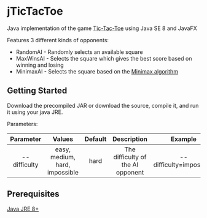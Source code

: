 # jTicTacToe

Java implementation of the game [Tic-Tac-Toe](https://en.wikipedia.org/wiki/Tic-tac-toe) using Java SE 8 and JavaFX

Features 3 different kinds of opponents:
* RandomAI - Randomly selects an available square
* MaxWinsAI - Selects the square which gives the best score based on winning and losing
* MinimaxAI - Selects the square based on the [Minimax algorithm](https://en.wikipedia.org/wiki/Minimax)

## Getting Started

Download the precompiled JAR or download the source, compile it, and run it using your java JRE.

Parameters:

| Parameter | Values | Default | Description | Example |
| :---: | :---: | :---: | :---: | :---: | 
| --difficulty | easy, medium, hard, impossible | hard | The difficulty of the AI opponent | --difficulty=impossible

## Prerequisites

[Java JRE 8+](https://java.com/en/download/)
